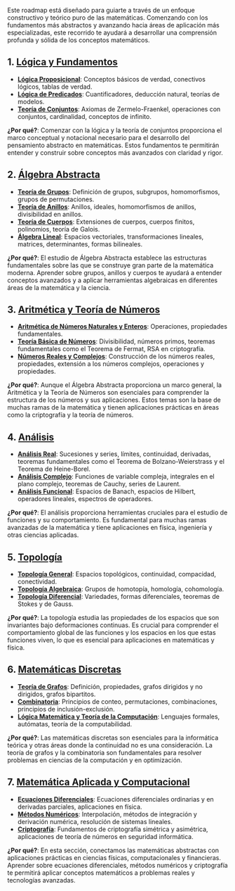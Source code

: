 Este roadmap está diseñado para guiarte a través de un enfoque constructivo y teórico puro de las matemáticas. Comenzando con los fundamentos más abstractos y avanzando hacia áreas de aplicación más especializadas, este recorrido te ayudará a desarrollar una comprensión profunda y sólida de los conceptos matemáticos.

## 1. [Lógica y Fundamentos](ES/logica-y-fundamentos/Logica-y-Fundamentos.md)
- **[Lógica Proposicional](ES/logica-y-fundamentos/Lógica-Proposicional.md)**: Conceptos básicos de verdad, conectivos lógicos, tablas de verdad.
- **[Lógica de Predicados](ES/logica-y-fundamentos/Lógica-de-Predicados.md)**: Cuantificadores, deducción natural, teorías de modelos.
- **[Teoría de Conjuntos](ES/logica-y-fundamentos/Teoría-de-Conjuntos.md)**: Axiomas de Zermelo-Fraenkel, operaciones con conjuntos, cardinalidad, conceptos de infinito.

**¿Por qué?**: Comenzar con la lógica y la teoría de conjuntos proporciona el marco conceptual y notacional necesario para el desarrollo del pensamiento abstracto en matemáticas. Estos fundamentos te permitirán entender y construir sobre conceptos más avanzados con claridad y rigor.

## 2. [Álgebra Abstracta](ES/algebra/Algebra.md)
- **[Teoría de Grupos](ES/algebra/algebra-abstracta/Teoria-de-Grupos.md)**: Definición de grupos, subgrupos, homomorfismos, grupos de permutaciones.
- **[Teoría de Anillos](ES/algebra/algebra-abstracta/Teoría-de-Anillos.md)**: Anillos, ideales, homomorfismos de anillos, divisibilidad en anillos.
- **[Teoría de Cuerpos](ES/algebra/algebra-abstracta/Teoría-de-Cuerpos.md)**: Extensiones de cuerpos, cuerpos finitos, polinomios, teoría de Galois.
- **[Álgebra Lineal](ES/algebra/algebra-lineal/Algebra-Lineal.md)**: Espacios vectoriales, transformaciones lineales, matrices, determinantes, formas bilineales.

**¿Por qué?**: El estudio de Álgebra Abstracta establece las estructuras fundamentales sobre las que se construye gran parte de la matemática moderna. Aprender sobre grupos, anillos y cuerpos te ayudará a entender conceptos avanzados y a aplicar herramientas algebraicas en diferentes áreas de la matemática y la ciencia.

## 3. [Aritmética y Teoría de Números](ES/algebra/algebra-elemental/aritmetica/Aritmetica.md)
- **[Aritmética de Números Naturales y Enteros](ES/algebra/algebra-elemental/aritmetica/Aritmetica-Naturales-y-Enteros.md)**: Operaciones, propiedades fundamentales.
- **[Teoría Básica de Números](ES/algebra/algebra-elemental/aritmetica/Teoría-Básica-de-Números.md)**: Divisibilidad, números primos, teoremas fundamentales como el Teorema de Fermat, RSA en criptografía.
- **[Números Reales y Complejos](ES/algebra/algebra-elemental/aritmetica/Números-Reales-y-Complejos.md)**: Construcción de los números reales, propiedades, extensión a los números complejos, operaciones y propiedades.

**¿Por qué?**: Aunque el Álgebra Abstracta proporciona un marco general, la Aritmética y la Teoría de Números son esenciales para comprender la estructura de los números y sus aplicaciones. Estos temas son la base de muchas ramas de la matemática y tienen aplicaciones prácticas en áreas como la criptografía y la teoría de números.

## 4. [Análisis](ES/analisis/Analisis.md)
- **[Análisis Real](ES/analisis/análisis-real/Análisis-Real.md)**: Sucesiones y series, límites, continuidad, derivadas, teoremas fundamentales como el Teorema de Bolzano-Weierstrass y el Teorema de Heine-Borel.
- **[Análisis Complejo](ES/analisis/análisis-complejo/Análisis-Complejo.md)**: Funciones de variable compleja, integrales en el plano complejo, teoremas de Cauchy, series de Laurent.
- **[Análisis Funcional](ES/analisis/análisis-funcional/Análisis-Funcional.md)**: Espacios de Banach, espacios de Hilbert, operadores lineales, espectros de operadores.

**¿Por qué?**: El análisis proporciona herramientas cruciales para el estudio de funciones y su comportamiento. Es fundamental para muchas ramas avanzadas de la matemática y tiene aplicaciones en física, ingeniería y otras ciencias aplicadas.

## 5. [Topología](ES/topologia/Topologia.md)
- **[Topología General](ES/topologia/topología-general/Topología-General.md)**: Espacios topológicos, continuidad, compacidad, conectividad.
- **[Topología Algebraica](ES/topologia/topología-algebraica/Topología-Algebraica.md)**: Grupos de homotopía, homología, cohomología.
- **[Topología Diferencial](ES/topologia/topología-diferencial/Topología-Diferencial.md)**: Variedades, formas diferenciales, teoremas de Stokes y de Gauss.

**¿Por qué?**: La topología estudia las propiedades de los espacios que son invariantes bajo deformaciones continuas. Es crucial para comprender el comportamiento global de las funciones y los espacios en los que estas funciones viven, lo que es esencial para aplicaciones en matemáticas y física.

## 6. [Matemáticas Discretas](ES/matematicas-discretas/Matematicas-Discretas.md)
- **[Teoría de Grafos](ES/matematicas-discretas/teoría-de-grafos/Teoría-de-Grafos.md)**: Definición, propiedades, grafos dirigidos y no dirigidos, grafos bipartitos.
- **[Combinatoria](ES/matematicas-discretas/combinatoria/Combinatoria.md)**: Principios de conteo, permutaciones, combinaciones, principios de inclusión-exclusión.
- **[Lógica Matemática y Teoría de la Computación](ES/matematicas-discretas/logica-matematica-y-teoria-de-la-computacion/Lógica-Matemática-y-Teoría-de-la-Computación.md)**: Lenguajes formales, autómatas, teoría de la computabilidad.

**¿Por qué?**: Las matemáticas discretas son esenciales para la informática teórica y otras áreas donde la continuidad no es una consideración. La teoría de grafos y la combinatoria son fundamentales para resolver problemas en ciencias de la computación y en optimización.

## 7. [Matemática Aplicada y Computacional](ES/matematica-aplicada/Matematica-Aplicada.md)
- **[Ecuaciones Diferenciales](ES/matematica-aplicada/ecuaciones-diferenciales/Ecuaciones-Diferenciales.md)**: Ecuaciones diferenciales ordinarias y en derivadas parciales, aplicaciones en física.
- **[Métodos Numéricos](ES/matematica-aplicada/métodos-numéricos/Métodos-Numéricos.md)**: Interpolación, métodos de integración y derivación numérica, resolución de sistemas lineales.
- **[Criptografía](ES/matematica-aplicada/criptografia/Criptografía.md)**: Fundamentos de criptografía simétrica y asimétrica, aplicaciones de teoría de números en seguridad informática.

**¿Por qué?**: En esta sección, conectamos las matemáticas abstractas con aplicaciones prácticas en ciencias físicas, computacionales y financieras. Aprender sobre ecuaciones diferenciales, métodos numéricos y criptografía te permitirá aplicar conceptos matemáticos a problemas reales y tecnologías avanzadas.
